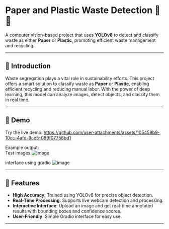 # Paper and Plastic Waste Detection 🚮🧾

A computer vision-based project that uses **YOLOv8** to detect and classify waste as either **Paper** or **Plastic**, promoting efficient waste management and recycling.

---

## 🧠 Introduction
Waste segregation plays a vital role in sustainability efforts. This project offers a smart solution to classify waste as **Paper** or **Plastic**, 
enabling efficient recycling and reducing manual labor. With the power of deep learning, this model can analyze images, detect objects, and classify them in real time.

---

## 🎥 Demo
Try the live demo: https://github.com/user-attachments/assets/105459b9-10cc-4afd-9ce5-089f07758bd1


Example output:  
Test images
![image](https://github.com/user-attachments/assets/0a07582f-9f9f-4134-a2e3-4a77c9fda868)

interface using gradio
![image](https://github.com/user-attachments/assets/9495f023-17dd-4711-b885-ef9313e5553d)


---

## 🌟 Features
- **High Accuracy**: Trained using YOLOv8 for precise object detection.  
- **Real-Time Processing**: Supports live webcam detection and processing.  
- **Interactive Interface**: Upload an image and get real-time annotated results with bounding boxes and confidence scores.  
- **User-Friendly**: Simple Gradio interface for easy use.  

---




